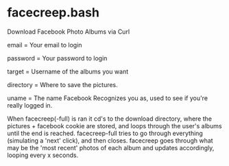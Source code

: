 # facecreep.bash
Download Facebook Photo Albums via Curl

email = Your email to login

password = Your password to login

target = Username of the albums you want

directory = Where to save the pictures.

uname = The name Facebook Recognizes you as, used to see if you're really logged in.

When facecreep(-full) is ran it cd's to the download directory, where the pictures + facebook cookie are stored, and loops through the user's albums until the end is reached.  facecreep-full tries to go through everything (simulating a 'next' click), and then closes.  facecreep goes through what may be the 'most recent' photos of each album and updates accordingly, looping every x seconds.
